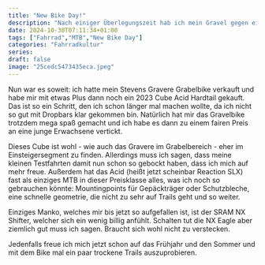 ```yaml
---
title: "New Bike Day!"
description: "Nach einiger Überlegungszeit hab ich mein Gravel gegen ein Hardtail getauscht."
date: 2024-10-30T07:11:34+01:00
tags: ["Fahrrad","MTB","New Bike Day"]
categories: "Fahrradkultur"
series:
draft: false
image: "25cedc5473435eca.jpeg"
---
```

Nun war es soweit: ich hatte mein Stevens Gravere Grabelbike verkauft und habe mir mit etwas Plus dann noch ein 2023 Cube Acid Hardtail gekauft. Das ist so ein Schritt, den ich schon länger mal machen wollte, da ich nicht so gut mit Dropbars klar gekommen bin. Natürlich hat mir das Gravelbike trotzdem mega spaß gemacht und ich habe es dann zu einem fairen Preis an eine junge Erwachsene vertickt.

Dieses Cube ist wohl - wie auch das Gravere im Grabelbereich - eher im Einsteigersegment zu finden. Allerdings muss ich sagen, dass meine kleinen Testfahrten damit nun schon so gebockt haben, dass ich mich auf mehr freue. Außerdem hat das Acid (heißt jetzt scheinbar Reaction SLX) fast als einziges MTB in dieser Preisklasse alles, was ich noch so gebrauchen könnte: Mountingpoints für Gepäckträger oder Schutzbleche, eine schnelle geometrie, die nicht zu sehr auf Trails geht und so weiter.

Einziges Manko, welches mir bis jetzt so aufgefallen ist, ist der SRAM NX Shifter, welcher sich ein wenig billig anfühlt. Schalten tut die NX Eagle aber ziemlich gut muss ich sagen. Braucht sich wohl nicht zu verstecken.

Jedenfalls freue ich mich jetzt schon auf das Frühjahr und den Sommer und mit dem Bike mal ein paar trockene Trails auszuprobieren.